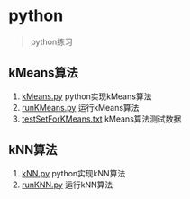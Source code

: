 # python
> python练习

## kMeans算法
1. [kMeans.py](https://github.com/junlyyouny/python/blob/master/kMeans.py) python实现kMeans算法
2. [runKMeans.py](https://github.com/junlyyouny/python/blob/master/runKMeans.py) 运行kMeans算法
3. [testSetForKMeans.txt](https://github.com/junlyyouny/python/blob/master/testSetForKMeans.txt) kMeans算法测试数据

## kNN算法
1. [kNN.py](https://github.com/junlyyouny/python/blob/master/kNN.py) python实现kNN算法
2. [runKNN.py](https://github.com/junlyyouny/python/blob/master/runKNN.py) 运行kNN算法